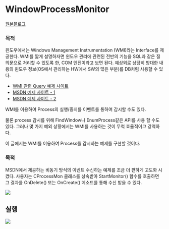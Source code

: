 # WindowProcessMonitor
[원본블로그](http://blog.naver.com/adsloader/50142012166)

### 목적
 
윈도우에서는 Windows Management Instrumentation (WMI)라는 Interface를 제공한다. WMI를 짧게 설명하자면 윈도우 관리에 관련된 전반의 기능을 SQL과 같은 질의문으로 처리할 수 있도록 한, COM 엔진이라고 보면 된다. 예상외로 상당히 방대한 내용의 윈도우 정보(OS에서 관리하는 HW에서 SW의 많은 부분)를 DB처럼 사용할 수 있다.
 
- [WMI 관련 Query 예제 사이트](http://www.scribd.com/doc/52635557/35/-InstanceCreationEvent)
- [MSDN 예제 사이트 - 1](http://msdn.microsoft.com/en-us/library/windows/desktop/aa394582(v=vs.85).aspx)
- [MSDN 예제 사이트 - 2](http://msdn.microsoft.com/en-us/library/windows/desktop/aa390424(v=vs.85).aspx)
 
WMI를 이용하여 Process의 실행/중지를 이벤트를 통하여 감시할 수도 있다.
 
물론 process 감시를 위해 FindWindow나 EnumProcess같은 API를 사용 할 수도 있다.
그러나 몇 가지 예외 상황에서는 WMI를 사용하는 것이 무척 효율적이고 강력하다.
 
이 글에서는 WMI를 이용하여 Process를 감시하는 예제를 구현할 것이다.

### 목적
 
MSDN에서 제공하는 비동기 방식의 이벤트 수신하는 예제를 조금 더 편하게 고도화 시켰다.
사용자는 CProcessMon 클래스를 상속받아 StartMonitor() 함수를 호출하면 그 결과를 OnDelete() 또는 OnCreate() 메소드를 통해 수신 받을 수 있다.

![](http://postfiles12.naver.net/20120526_251/adsloader_1337964001709Rgoa2_PNG/2.PNG?type=w2)


## 실행

![](/data/minitor.gif)

